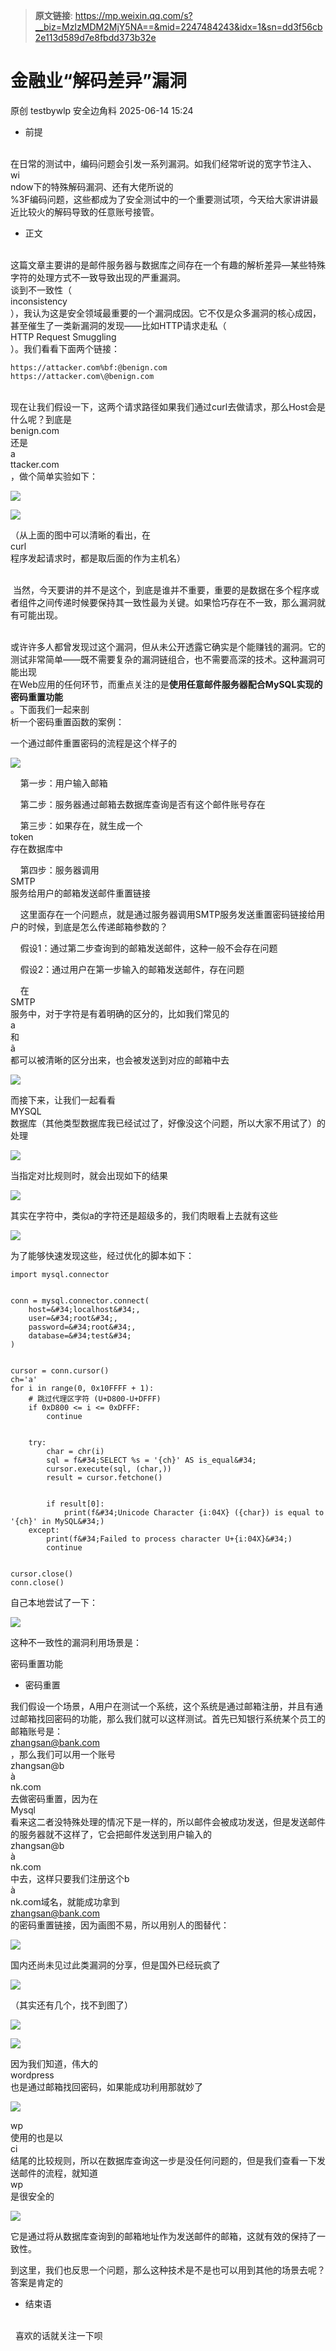 > **原文链接**: https://mp.weixin.qq.com/s?__biz=MzIzMDM2MjY5NA==&mid=2247484243&idx=1&sn=dd3f56cb2e113d589d7e8fbdd373b32e

#  金融业“解码差异”漏洞  
原创 testbywlp  安全边角料   2025-06-14 15:24  
  
- 前提  
  
      
在日常的测试中，编码问题会引发一系列漏洞。如我们经常听说的宽字节注入、wi  
ndow下的特殊解码漏洞、还有大佬所说的  
%3F编码问题，这些都成为了安全测试中的一个重要测试项，今天给大家讲讲最近比较火的解码导致的任意账号接管。  
- 正文  
  
      
这篇文章主要讲的是邮件服务器与数据库之间存在一个有趣的解析差异—某些特殊字符的处理方式不一致导致出现的严重漏洞。  
谈到不一致性（  
inconsistency  
），我认为这是安全领域最重要的一个漏洞成因。它不仅是众多漏洞的核心成因，甚至催生了一类新漏洞的发现——比如HTTP请求走私（  
HTTP Request Smuggling  
）。我们看看下面两个链接：  

```
https://attacker.com%bf:@benign.com
https://attacker.com\@benign.com
```

  
      
现在让我们假设一下，这两个请求路径如果我们通过curl去做请求，那么Host会是什么呢？到底是  
benign.com  
还是  
a  
ttacker.com  
，做个简单实验如下：  
  
![](https://mmbiz.qpic.cn/sz_mmbiz_png/lmvdhjeZU1X0vibLUNr5cbrfUrEKnXAo44sBGQCCSdkdSquHOyTUXPwqTIwo1icqfXhJW2nQnjFnwiaQX59Wkibhrw/640?wx_fmt=png&from=appmsg "")  
  
![](https://mmbiz.qpic.cn/sz_mmbiz_png/lmvdhjeZU1X0vibLUNr5cbrfUrEKnXAo4Rg2jKQW1dFUNhGVWlPOb0vxvyfxwKdpSUVe6dic1X70XI2qqBut4MKQ/640?wx_fmt=png&from=appmsg "")  
  
（从上面的图中可以清晰的看出，在  
curl  
程序发起请求时，都是取后面的作为主机名）  
  
     
 当然，今天要讲的并不是这个，到底是谁并不重要，重要的是数据在多个程序或者组件之间传递时候要保持其一致性最为关键。如果恰巧存在不一致，那么漏洞就有可能出现。  
  
      
或许许多人都曾发现过这个漏洞，但从未公开透露它确实是个能赚钱的漏洞。它的测试非常简单——既不需要复杂的漏洞链组合，也不需要高深的技术。这种漏洞可能出现  
在Web应用的任何环节，而重点关注的是**使用任意邮件服务器配合MySQL实现的密码重置功能**  
。下面我们一起来剖  
析一个密码重置函数的案例：  
  
一个通过邮件重置密码的流程是这个样子的  
  
![](https://mmbiz.qpic.cn/sz_mmbiz_png/lmvdhjeZU1X0vibLUNr5cbrfUrEKnXAo4T7nt7SLN2z6QApEov7olrImtgJg5IThVCQ22ibsu7dUjVhdicTibuhKCg/640?wx_fmt=png&from=appmsg "")  
  
    第一步：用户输入邮箱  
  
    第二步：服务器通过邮箱去数据库查询是否有这个邮件账号存在  
  
    第三步：如果存在，就生成一个  
token  
存在数据库中  
  
    第四步：服务器调用  
SMTP  
服务给用户的邮箱发送邮件重置链接  
  
    这里面存在一个问题点，就是通过服务器调用SMTP服务发送重置密码链接给用户的时候，到底是怎么传递邮箱参数的？  
  
    假设1：通过第二步查询到的邮箱发送邮件，这种一般不会存在问题  
  
    假设2：通过用户在第一步输入的邮箱发送邮件，存在问题  
  
    在  
SMTP  
服务中，对于字符是有着明确的区分的，比如我们常见的  
a  
和  
ã  
都可以被清晰的区分出来，也会被发送到对应的邮箱中去  
  
![](https://mmbiz.qpic.cn/sz_mmbiz_png/lmvdhjeZU1X0vibLUNr5cbrfUrEKnXAo4RF3Ku7Xk5D3IshDI4CCcHtMCXNV2gMahrf0PRQdt7VNuSqjf7eAhNQ/640?wx_fmt=png&from=appmsg "")  
  
而接下来，让我们一起看看  
MYSQL  
数据库（其他类型数据库我已经试过了，好像没这个问题，所以大家不用试了）的处理  
  
![](https://mmbiz.qpic.cn/sz_mmbiz_png/lmvdhjeZU1X0vibLUNr5cbrfUrEKnXAo4DPntZNFhgBibiaxVe5kQiaicKPeia8icGNQVW4qLWDdS3DmjRqfGDBcK0bHQ/640?wx_fmt=png&from=appmsg "")  
  
当指定对比规则时，就会出现如下的结果  
  
![](https://mmbiz.qpic.cn/sz_mmbiz_png/lmvdhjeZU1X0vibLUNr5cbrfUrEKnXAo4ANqCpwFuuKBKIsA4qLgRK9fxJlvS7IKgiauZQ2LrnoR5I1zbB50JC2A/640?wx_fmt=png&from=appmsg "")  
  
其实在字符中，类似a的字符还是超级多的，我们肉眼看上去就有这些  
  
![](https://mmbiz.qpic.cn/sz_mmbiz_png/lmvdhjeZU1X0vibLUNr5cbrfUrEKnXAo4ZFJTaw0REFqozm6qAuENy7mXZb8pPnsJxRfv27Lu3NQib0Zo9JrkLeQ/640?wx_fmt=png&from=appmsg "")  
  
为了能够快速发现这些，经过优化的脚本如下：  

```
import mysql.connector


conn = mysql.connector.connect(
    host=&#34;localhost&#34;,
    user=&#34;root&#34;,
    password=&#34;root&#34;,
    database=&#34;test&#34;
)


cursor = conn.cursor()
ch='a'
for i in range(0, 0x10FFFF + 1):
    # 跳过代理区字符 (U+D800-U+DFFF)
    if 0xD800 <= i <= 0xDFFF:
        continue


    try:
        char = chr(i)
        sql = f&#34;SELECT %s = '{ch}' AS is_equal&#34;
        cursor.execute(sql, (char,))
        result = cursor.fetchone()


        if result[0]:
            print(f&#34;Unicode Character {i:04X} ({char}) is equal to '{ch}' in MySQL&#34;)
    except:
        print(f&#34;Failed to process character U+{i:04X}&#34;)
        continue


cursor.close()
conn.close()
```

  
自己本地尝试了一下：  
  
![](https://mmbiz.qpic.cn/sz_mmbiz_png/lmvdhjeZU1X0vibLUNr5cbrfUrEKnXAo4cWpQds1CfibyHDEbpXwGGuLPkoJJbGEXiak00n2ViavMLezDQlgE0Btag/640?wx_fmt=png&from=appmsg "")  
  
这种不一致性的漏洞利用场景是：  
  
密码重置功能  
- 密码重置  
  
我们假设一个场景，A用户在测试一个系统，这个系统是通过邮箱注册，并且有通过邮箱找回密码的功能，那么我们就可以这样测试。首先已知银行系统某个员工的邮箱账号是：  
zhangsan@bank.com  
，那么我们可以用一个账号  
zhangsan@b  
à  
nk.com  
去做密码重置，因为在  
Mysql  
看来这二者没特殊处理的情况下是一样的，所以邮件会被成功发送，但是发送邮件的服务器就不这样了，它会把邮件发送到用户输入的  
zhangsan@b  
à  
nk.com  
中去，这样只要我们注册这个b  
à  
nk.com域名，就能成功拿到  
zhangsan@bank.com  
的密码重置链接，因为画图不易，所以用别人的图替代：  
  
![](https://mmbiz.qpic.cn/sz_mmbiz_png/lmvdhjeZU1X0vibLUNr5cbrfUrEKnXAo4J5qQzGiaCcvRsSlibmf6Ymc2GeDA6icxm8gw9jRGONicF9O6ZicGFMFian1A/640?wx_fmt=png&from=appmsg "")  
  
国内还尚未见过此类漏洞的分享，但是国外已经玩疯了  
  
![](https://mmbiz.qpic.cn/sz_mmbiz_png/lmvdhjeZU1X0vibLUNr5cbrfUrEKnXAo4pQSTDQejXGjVEic9pUWxmOvSGPFUDnTFVC70MtHqftWk9TgAY4DjGSg/640?wx_fmt=png&from=appmsg "")  
  
（其实还有几个，找不到图了）  
  
![](https://mmbiz.qpic.cn/sz_mmbiz_png/lmvdhjeZU1X0vibLUNr5cbrfUrEKnXAo4YuqqEOB8u4eE8qy3EyicUJdOKa8cLBHlcSH6ia3jGKsngBC3trtaZz7Q/640?wx_fmt=png&from=appmsg "")  
  
![](https://mmbiz.qpic.cn/sz_mmbiz_png/lmvdhjeZU1X0vibLUNr5cbrfUrEKnXAo4v8Ev7qrX9PMauv9C7OnSUsEIyPs1ESELeibOSPGnPUc3BeicHHkXVFFg/640?wx_fmt=png&from=appmsg "")  
  
因为我们知道，伟大的  
wordpress  
也是通过邮箱找回密码，如果能成功利用那就妙了  
  
![](https://mmbiz.qpic.cn/sz_mmbiz_png/lmvdhjeZU1X0vibLUNr5cbrfUrEKnXAo4iasK3OZSZjH7G2xMzic4BoD1qey8CgHop2gMOlKibhBhaDwSyEylacLCQ/640?wx_fmt=png&from=appmsg "")  
  
wp  
使用的也是以  
ci  
结尾的比较规则，所以在数据库查询这一步是没任何问题的，但是我们查看一下发送邮件的流程，就知道  
wp  
是很安全的  
  
![](https://mmbiz.qpic.cn/sz_mmbiz_png/lmvdhjeZU1X0vibLUNr5cbrfUrEKnXAo4y5l9EFSIAHeumZeXLcHcheFwp3dDJnxMeibVC3tvbHIS6vicvKib0SP7A/640?wx_fmt=png&from=appmsg "")  
  
它是通过将从数据库查询到的邮箱地址作为发送邮件的邮箱，这就有效的保持了一致性。  
  
到这里，我们也反思一个问题，那么这种技术是不是也可以用到其他的场景去呢？答案是肯定的  
- 结束语  
  
    
  喜欢的话就关注一下呗  
  
  
